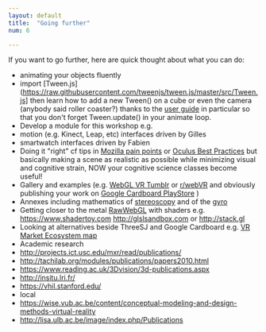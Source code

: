 ```yaml
---
layout: default
title:  "Going further"
num: 6

---
```


If you want to go further, here are quick thought about what you can do: 

* animating your objects fluently
 * import [Tween.js](https://raw.githubusercontent.com/tweenjs/tween.js/master/src/Tween.js] then learn how to add a new Tween() on a cube or even the camera (anybody said roller coaster?) thanks to the [user guide](https://github.com/tweenjs/tween.js/blob/master/docs/user_guide.md) in particular so that you don't forget Tween.update() in your animate loop.
* Develop a module for this workshop e.g.
 * motion (e.g. Kinect, Leap, etc) interfaces driven by Gilles
 * smartwatch interfaces driven by Fabien
* Doing it "right" cf tips in [Mozilla pain points](https://developer.mozilla.org/en-US/docs/Web/API/WebVR_API/WebVR_concepts#Eye_strain) or [Oculus Best Practices](http://static.oculus.com/sdk-downloads/documents/Oculus_Best_Practices_Guide.pdf) but basically making a scene as realistic as possible while minimizing visual and cognitive strain, NOW your cognitive science classes become useful!
* Gallery and examples (e.g. [WebGL VR Tumblr](http://webglvr.tumblr.com) or [r/webVR](https://www.reddit.com/r/webvr) and obviously publishing your work on [Google Cardboard PlayStore](https://play.google.com/store/apps/collection/promotion_3001527_cardboard_apps) )
* Annexes including mathematics of [stereoscopy](http://blog.cunnington.co.za/2010/09/14/mechanics-mathematics-of-stereoscopy/) and of the [gyro](http://www.cleonis.nl/physics/phys256/gyroscope_physics.php)
* Getting closer to the metal [RawWebGL](https://nickdesaulniers.github.io/RawWebGL/) with shaders e.g. https://www.shadertoy.com http://glslsandbox.com or http://stack.gl
* Looking at alternatives beside ThreeSJ and Google Cardboard e.g. [VR Market Ecosystem map](https://medium.com/@mccannatron/virtual-reality-vr-market-ecosystem-map-e6090af2e2af)
* Academic research
 * http://projects.ict.usc.edu/mxr/read/publications/
 * http://tachilab.org/modules/publications/papers2010.html
 * https://www.reading.ac.uk/3Dvision/3d-publications.aspx
 * http://insitu.lri.fr/
 * https://vhil.stanford.edu/
 * local
  * https://wise.vub.ac.be/content/conceptual-modeling-and-design-methods-virtual-reality
  * http://lisa.ulb.ac.be/image/index.php/Publications
